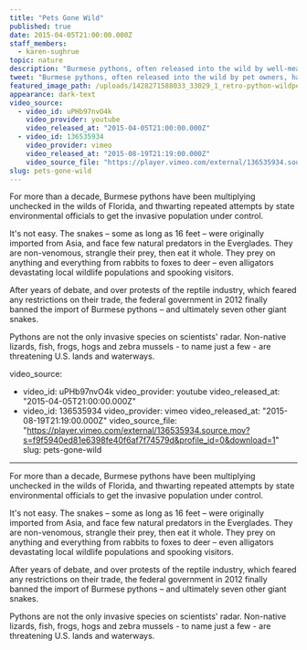 ```yaml
---
title: "Pets Gone Wild"
published: true
date: 2015-04-05T21:00:00.000Z
staff_members:
  - karen-sughrue
topic: nature
description: "Burmese pythons, often released into the wild by well-meaning pet owners, have infested the Florida Everglades and created a reptilian nightmare in the ecosystem."
tweet: "Burmese pythons, often released into the wild by pet owners, have infested the FL Everglades."
featured_image_path: /uploads/1428271588033_33029_1_retro-python-wildpets-1600x900.jpg
appearance: dark-text
video_source:
  - video_id: uPHb97nvO4k
    video_provider: youtube
    video_released_at: "2015-04-05T21:00:00.000Z"
  - video_id: 136535934
    video_provider: vimeo
    video_released_at: "2015-08-19T21:19:00.000Z"
    video_source_file: "https://player.vimeo.com/external/136535934.source.mov?s=f9f5940ed81e6398fe40f6af7f74579d&profile_id=0&download=1"
slug: pets-gone-wild
---
```


<span class="s1">For more than a decade, Burmese pythons have been multiplying unchecked in the wilds of Florida, and thwarting repeated attempts by state environmental officials to get the invasive population under control.</span>

<span class="s1">It's not easy. The snakes – some as long as 16 feet – were originally imported from Asia, and face few natural predators in the Everglades. They are non-venomous, strangle their prey, then eat it whole. They prey on anything and everything from rabbits to foxes to deer – even alligators devastating local wildlife populations and spooking visitors.</span>

<span class="s1">After years of debate, and over protests of the reptile industry, which feared any restrictions on their trade, the federal government in 2012 finally banned the import of Burmese pythons – and ultimately seven other giant snakes.</span>

Pythons are not the only invasive species on scientists' radar. Non-native lizards, fish, frogs, hogs and zebra mussels - to name just a few - are threatening U.S. lands and waterways.

video_source:
  - video_id: uPHb97nvO4k
    video_provider: youtube
    video_released_at: "2015-04-05T21:00:00.000Z"
  - video_id: 136535934
    video_provider: vimeo
    video_released_at: "2015-08-19T21:19:00.000Z"
    video_source_file: "https://player.vimeo.com/external/136535934.source.mov?s=f9f5940ed81e6398fe40f6af7f74579d&profile_id=0&download=1"
slug: pets-gone-wild
---

<span class="s1">For more than a decade, Burmese pythons have been multiplying unchecked in the wilds of Florida, and thwarting repeated attempts by state environmental officials to get the invasive population under control.</span>

<span class="s1">It's not easy. The snakes – some as long as 16 feet – were originally imported from Asia, and face few natural predators in the Everglades. They are non-venomous, strangle their prey, then eat it whole. They prey on anything and everything from rabbits to foxes to deer – even alligators devastating local wildlife populations and spooking visitors.</span>

<span class="s1">After years of debate, and over protests of the reptile industry, which feared any restrictions on their trade, the federal government in 2012 finally banned the import of Burmese pythons – and ultimately seven other giant snakes.</span>

Pythons are not the only invasive species on scientists' radar. Non-native lizards, fish, frogs, hogs and zebra mussels - to name just a few - are threatening U.S. lands and waterways.

